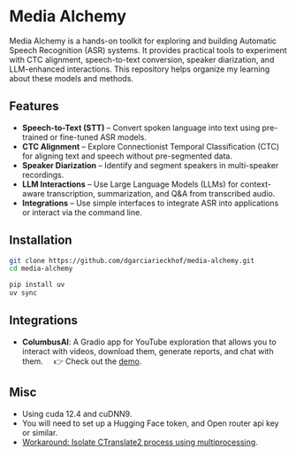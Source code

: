 # Media Alchemy
Media Alchemy is a hands-on toolkit for exploring and building Automatic Speech Recognition (ASR) systems. It provides practical tools to experiment with CTC alignment, speech-to-text conversion, speaker diarization, and LLM-enhanced interactions. This repository helps organize my learning about these models and methods.

## Features
- **Speech-to-Text (STT)** – Convert spoken language into text using pre-trained or fine-tuned ASR models.
- **CTC Alignment** – Explore Connectionist Temporal Classification (CTC) for aligning text and speech without pre-segmented data.
- **Speaker Diarization** – Identify and segment speakers in multi-speaker recordings.
- **LLM Interactions** – Use Large Language Models (LLMs) for context-aware transcription, summarization, and Q&A from transcribed audio.
- **Integrations** – Use simple interfaces to integrate ASR into applications or interact via the command line.

## Installation  
```sh
git clone https://github.com/dgarciarieckhof/media-alchemy.git
cd media-alchemy

pip install uv
uv sync
```

## Integrations
- **ColumbusAI**: A Gradio app for YouTube exploration that allows you to interact with videos, download them, generate reports, and chat with them.  
  👉 Check out the [demo](https://www.youtube.com/watch?v=WyYV0tILzu0).

## Misc
- Using cuda 12.4 and cuDNN9.
- You will need to set up a Hugging Face token, and Open router api key or similar.
- [Workaround: Isolate CTranslate2 process using multiprocessing](https://github.com/m-bain/whisperX/issues/1027).